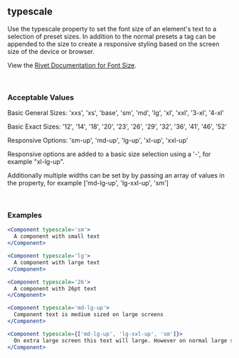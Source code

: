 ## typescale

Use the typescale property to set the font size of an element's text to a selection of preset sizes. In addition to the normal presets a tag can be appended to the size to create a responsive styling based on the screen size of the device or browser.

View the [Rivet Documentation for Font Size](https://rivet.iu.edu/utilities/typography/#font-size).

<br/>

### Acceptable Values

Basic General Sizes: 'xxs', 'xs', 'base', 'sm', 'md', 'lg', 'xl', 'xxl', '3-xl', '4-xl'

Basic Exact Sizes: '12', '14', '18', '20', '23', '26', '29', '32', '36', '41', '46', '52'

Responsive Options: 'sm-up', 'md-up', 'lg-up', 'xl-up', 'xxl-up'

Responsive options are added to a basic size selection using a '-', for example "xl-lg-up".

Additionally multiple widths can be set by by passing an array of values in the property, for example ['md-lg-up', 'lg-xxl-up', 'sm']

<br/>

### Examples

```jsx
<Component typescale='sm'>
  A component with small text
</Component>

<Component typescale='lg'>
  A component with large text
</Component>

<Component typescale='26'>
  A component with 26pt text
</Component>

<Component typescale='md-lg-up'>
  Component text is medium sized on large screens
</Component>

<Component typescale={['md-lg-up', 'lg-xxl-up', 'sm']}>
  On extra large screen this text will large. However on normal large screen text will be medium and small sized on smaller screens.
</Component>
```
